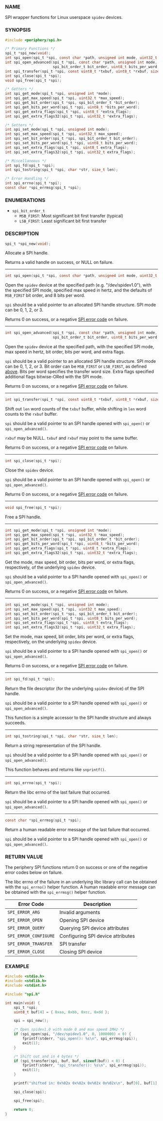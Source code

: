 ### NAME

SPI wrapper functions for Linux userspace `spidev` devices.

### SYNOPSIS

``` c
#include <periphery/spi.h>

/* Primary Functions */
spi_t *spi_new(void);
int spi_open(spi_t *spi, const char *path, unsigned int mode, uint32_t max_speed);
int spi_open_advanced(spi_t *spi, const char *path, unsigned int mode, uint32_t max_speed,
                      spi_bit_order_t bit_order, uint8_t bits_per_word, uint8_t extra_flags);
int spi_transfer(spi_t *spi, const uint8_t *txbuf, uint8_t *rxbuf, size_t len);
int spi_close(spi_t *spi);
void spi_free(spi_t *spi);

/* Getters */
int spi_get_mode(spi_t *spi, unsigned int *mode);
int spi_get_max_speed(spi_t *spi, uint32_t *max_speed);
int spi_get_bit_order(spi_t *spi, spi_bit_order_t *bit_order);
int spi_get_bits_per_word(spi_t *spi, uint8_t *bits_per_word);
int spi_get_extra_flags(spi_t *spi, uint8_t *extra_flags);
int spi_get_extra_flags32(spi_t *spi, uint32_t *extra_flags);

/* Setters */
int spi_set_mode(spi_t *spi, unsigned int mode);
int spi_set_max_speed(spi_t *spi, uint32_t max_speed);
int spi_set_bit_order(spi_t *spi, spi_bit_order_t bit_order);
int spi_set_bits_per_word(spi_t *spi, uint8_t bits_per_word);
int spi_set_extra_flags(spi_t *spi, uint8_t extra_flags);
int spi_set_extra_flags32(spi_t *spi, uint32_t extra_flags);

/* Miscellaneous */
int spi_fd(spi_t *spi);
int spi_tostring(spi_t *spi, char *str, size_t len);

/* Error Handling */
int spi_errno(spi_t *spi);
const char *spi_errmsg(spi_t *spi);
```

### ENUMERATIONS

* `spi_bit_order_t`
    * `MSB_FIRST`: Most significant bit first transfer (typical)
    * `LSB_FIRST`: Least significant bit first transfer

### DESCRIPTION

``` c
spi_t *spi_new(void);
```
Allocate a SPI handle.

Returns a valid handle on success, or NULL on failure.

------

``` c
int spi_open(spi_t *spi, const char *path, unsigned int mode, uint32_t max_speed);
```
Open the `spidev` device at the specified path (e.g. "/dev/spidev1.0"), with the specified SPI mode, specified max speed in hertz, and the defaults of `MSB_FIRST` bit order, and 8 bits per word.

`spi` should be a valid pointer to an allocated SPI handle structure. SPI mode can be 0, 1, 2, or 3.

Returns 0 on success, or a negative [SPI error code](#return-value) on failure.

------

``` c
int spi_open_advanced(spi_t *spi, const char *path, unsigned int mode, uint32_t max_speed,
                      spi_bit_order_t bit_order, uint8_t bits_per_word, uint8_t extra_flags);
```
Open the `spidev` device at the specified path, with the specified SPI mode, max speed in hertz, bit order, bits per word, and extra flags.

`spi` should be a valid pointer to an allocated SPI handle structure. SPI mode can be 0, 1, 2, or 3. Bit order can be `MSB_FIRST` or `LSB_FIRST`, as defined [above](#enumerations). Bits per word specifies the transfer word size. Extra flags specified additional flags bitwise-ORed with the SPI mode.

Returns 0 on success, or a negative [SPI error code](#return-value) on failure.

------

``` c
int spi_transfer(spi_t *spi, const uint8_t *txbuf, uint8_t *rxbuf, size_t len);
```
Shift out `len` word counts of the `txbuf` buffer, while shifting in `len` word counts to the `rxbuf` buffer.

`spi` should be a valid pointer to an SPI handle opened with `spi_open()` or `spi_open_advanced()`.

`rxbuf` may be NULL. `txbuf` and `rxbuf` may point to the same buffer.

Returns 0 on success, or a negative [SPI error code](#return-value) on failure.

------

``` c
int spi_close(spi_t *spi);
```
Close the `spidev` device.

`spi` should be a valid pointer to an SPI handle opened with `spi_open()` or `spi_open_advanced()`.

Returns 0 on success, or a negative [SPI error code](#return-value) on failure.

------

``` c
void spi_free(spi_t *spi);
```
Free a SPI handle.

------

``` c
int spi_get_mode(spi_t *spi, unsigned int *mode);
int spi_get_max_speed(spi_t *spi, uint32_t *max_speed);
int spi_get_bit_order(spi_t *spi, spi_bit_order_t *bit_order);
int spi_get_bits_per_word(spi_t *spi, uint8_t *bits_per_word);
int spi_get_extra_flags(spi_t *spi, uint8_t *extra_flags);
int spi_get_extra_flags32(spi_t *spi, uint32_t *extra_flags);
```
Get the mode, max speed, bit order, bits per word, or extra flags, respectively, of the underlying `spidev` device.

`spi` should be a valid pointer to a SPI handle opened with `spi_open()` or `spi_open_advanced()`.

Returns 0 on success, or a negative [SPI error code](#return-value) on failure.

------

``` c
int spi_set_mode(spi_t *spi, unsigned int mode);
int spi_set_max_speed(spi_t *spi, uint32_t max_speed);
int spi_set_bit_order(spi_t *spi, spi_bit_order_t bit_order);
int spi_set_bits_per_word(spi_t *spi, uint8_t bits_per_word);
int spi_set_extra_flags(spi_t *spi, uint8_t extra_flags);
int spi_set_extra_flags32(spi_t *spi, uint32_t extra_flags);
```
Set the mode, max speed, bit order, bits per word, or extra flags, respectively, on the underlying `spidev` device.

`spi` should be a valid pointer to a SPI handle opened with `spi_open()` or `spi_open_advanced()`.

Returns 0 on success, or a negative [SPI error code](#return-value) on failure.

------

``` c
int spi_fd(spi_t *spi);
```
Return the file descriptor (for the underlying `spidev` device) of the SPI handle.

`spi` should be a valid pointer to a SPI handle opened with `spi_open()` or `spi_open_advanced()`.

This function is a simple accessor to the SPI handle structure and always succeeds.

------

``` c
int spi_tostring(spi_t *spi, char *str, size_t len);
```
Return a string representation of the SPI handle.

`spi` should be a valid pointer to a SPI handle opened with `spi_open()` or `spi_open_advanced()`.

This function behaves and returns like `snprintf()`.

------

``` c
int spi_errno(spi_t *spi);
```
Return the libc errno of the last failure that occurred.

`spi` should be a valid pointer to a SPI handle opened with `spi_open()` or `spi_open_advanced()`.

------

``` c
const char *spi_errmsg(spi_t *spi);
```
Return a human readable error message of the last failure that occurred.

`spi` should be a valid pointer to a SPI handle opened with `spi_open()` or `spi_open_advanced()`.

### RETURN VALUE

The periphery SPI functions return 0 on success or one of the negative error codes below on failure.

The libc errno of the failure in an underlying libc library call can be obtained with the `spi_errno()` helper function. A human readable error message can be obtained with the `spi_errmsg()` helper function.

| Error Code            | Description                       |
|-----------------------|-----------------------------------|
| `SPI_ERROR_ARG`       | Invalid arguments                 |
| `SPI_ERROR_OPEN`      | Opening SPI device                |
| `SPI_ERROR_QUERY`     | Querying SPI device attributes    |
| `SPI_ERROR_CONFIGURE` | Configuring SPI device attributes |
| `SPI_ERROR_TRANSFER`  | SPI transfer                      |
| `SPI_ERROR_CLOSE`     | Closing SPI device                |

### EXAMPLE

``` c
#include <stdio.h>
#include <stdlib.h>
#include <stdint.h>

#include "spi.h"

int main(void) {
    spi_t *spi;
    uint8_t buf[4] = { 0xaa, 0xbb, 0xcc, 0xdd };

    spi = spi_new();

    /* Open spidev1.0 with mode 0 and max speed 1MHz */
    if (spi_open(spi, "/dev/spidev1.0", 0, 1000000) < 0) {
        fprintf(stderr, "spi_open(): %s\n", spi_errmsg(spi));
        exit(1);
    }

    /* Shift out and in 4 bytes */
    if (spi_transfer(spi, buf, buf, sizeof(buf)) < 0) {
        fprintf(stderr, "spi_transfer(): %s\n", spi_errmsg(spi));
        exit(1);
    }

    printf("shifted in: 0x%02x 0x%02x 0x%02x 0x%02x\n", buf[0], buf[1], buf[2], buf[3]);

    spi_close(spi);

    spi_free(spi);

    return 0;
}
```

